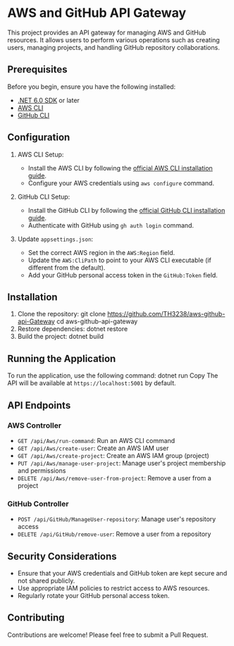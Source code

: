 # AWS and GitHub API Gateway

This project provides an API gateway for managing AWS and GitHub resources. It allows users to perform various operations such as creating users, managing projects, and handling GitHub repository collaborations.

## Prerequisites

Before you begin, ensure you have the following installed:

- [.NET 6.0 SDK](https://dotnet.microsoft.com/download/dotnet/6.0) or later
- [AWS CLI](https://aws.amazon.com/cli/)
- [GitHub CLI](https://cli.github.com/)

## Configuration

1. AWS CLI Setup:
   - Install the AWS CLI by following the [official AWS CLI installation guide](https://docs.aws.amazon.com/cli/latest/userguide/cli-configure-quickstart.html).
   - Configure your AWS credentials using `aws configure` command.

2. GitHub CLI Setup:
   - Install the GitHub CLI by following the [official GitHub CLI installation guide](https://cli.github.com/manual/installation).
   - Authenticate with GitHub using `gh auth login` command.

3. Update `appsettings.json`:
   - Set the correct AWS region in the `AWS:Region` field.
   - Update the `AWS:CliPath` to point to your AWS CLI executable (if different from the default).
   - Add your GitHub personal access token in the `GitHub:Token` field.

## Installation

1. Clone the repository:
    git clone https://github.com/TH3238/aws-github-api-Gateway
   cd aws-github-api-gateway
2. Restore dependencies:
    dotnet restore
3. Build the project:
    dotnet build

## Running the Application

To run the application, use the following command:
dotnet run
Copy
The API will be available at `https://localhost:5001` by default.

## API Endpoints

  ### AWS Controller
  
  - `GET /api/Aws/run-command`: Run an AWS CLI command
  - `GET /api/Aws/create-user`: Create an AWS IAM user
  - `GET /api/Aws/create-project`: Create an AWS IAM group (project)
  - `PUT /api/Aws/manage-user-project`: Manage user's project membership and permissions
  - `DELETE /api/Aws/remove-user-from-project`: Remove a user from a project
  
  ### GitHub Controller
  
  - `POST /api/GitHub/ManageUser-repository`: Manage user's repository access
  - `DELETE /api/GitHub/remove-user`: Remove a user from a repository

## Security Considerations

- Ensure that your AWS credentials and GitHub token are kept secure and not shared publicly.
- Use appropriate IAM policies to restrict access to AWS resources.
- Regularly rotate your GitHub personal access token.

## Contributing

Contributions are welcome! Please feel free to submit a Pull Request.
